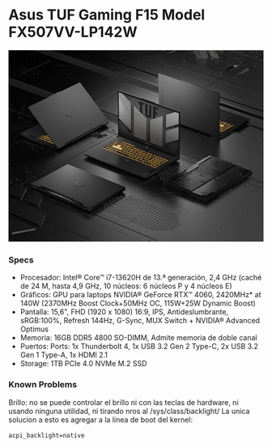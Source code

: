 # Asus TUF Gaming F15 Model FX507VV-LP142W

![F15](/images/asus_tuf_f15.jpg)

### Specs

- Procesador: 
Intel® Core™ i7-13620H de 13.ª generación, 2,4 GHz (caché de 24 M, hasta 4,9 GHz, 10 núcleos: 6 núcleos P y 4 núcleos E)
- Gráficos: 
GPU para laptops NVIDIA® GeForce RTX™ 4060, 2420MHz* at 140W (2370MHz Boost Clock+50MHz OC, 115W+25W Dynamic Boost)
- Pantalla: 
15,6", FHD (1920 x 1080) 16:9, IPS, Antideslumbrante, sRGB:100%, Refresh 144Hz, G-Sync, MUX Switch + NVIDIA® Advanced Optimus
- Memoria: 
16GB DDR5 4800 SO-DIMM, Admite memoria de doble canal
- Puertos:
Ports:
1x Thunderbolt 4, 1x USB 3.2 Gen 2 Type-C, 2x USB 3.2 Gen 1 Type-A, 1x HDMI 2.1
- Storage:
1TB PCIe 4.0 NVMe M.2 SSD


### Known Problems

 Brillo:  no se puede controlar el brillo ni con las teclas de hardware, ni usando ninguna utilidad, ni tirando nros al /sys/class/backlight/
 La unica solucion a esto es agregar a la linea de boot del kernel: 
 ```
 acpi_backlight=native
 ```





